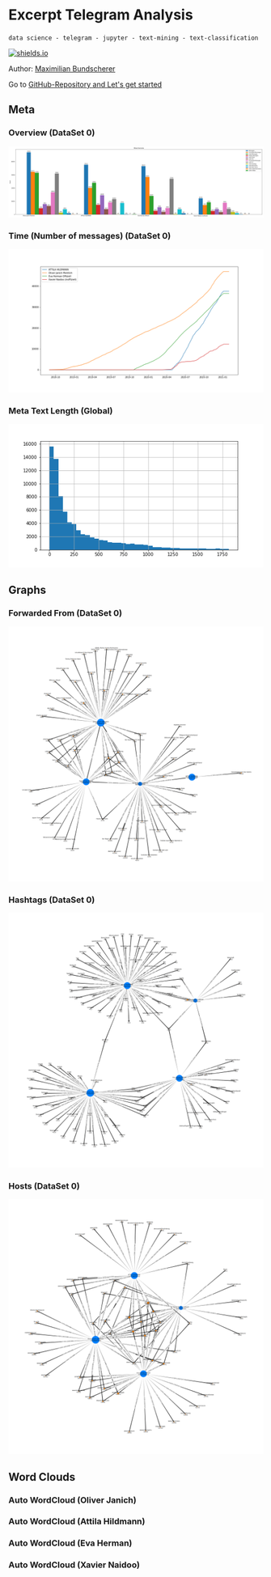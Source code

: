 # Excerpt Telegram Analysis

``data science - telegram - jupyter - text-mining - text-classification``

[![shields.io](https://img.shields.io/badge/license-Apache2-blue.svg)](http://www.apache.org/licenses/LICENSE-2.0.txt)

Author: [Maximilian Bundscherer](https://bundscherer-online.de)

Go to [GitHub-Repository and Let's get started](https://github.com/maxbundscherer/telegram-analysis)

## Meta

### Overview (DataSet 0)

[<img src="https://raw.githubusercontent.com/maxbundscherer/telegram-analysis/master/notebooks/output/meta-overview-dataSet0.png">](https://raw.githubusercontent.com/maxbundscherer/telegram-analysis/master/notebooks/output/meta-overview-dataSet0.png)

### Time (Number of messages) (DataSet 0)

[<img src="https://raw.githubusercontent.com/maxbundscherer/telegram-analysis/master/notebooks/output/time-plot-dataSet0.png">](https://raw.githubusercontent.com/maxbundscherer/telegram-analysis/master/notebooks/output/time-plot-dataSet0.png)

### Meta Text Length (Global)

[<img src="https://raw.githubusercontent.com/maxbundscherer/telegram-analysis/master/notebooks/output/meta-text-length-hist.png">](https://raw.githubusercontent.com/maxbundscherer/telegram-analysis/master/notebooks/output/meta-text-length-hist.png)

## Graphs

### Forwarded From (DataSet 0)

[<img src="https://raw.githubusercontent.com/maxbundscherer/telegram-analysis/master/notebooks/output/social-graph-dataSet0-forwarded-from.png">](https://raw.githubusercontent.com/maxbundscherer/telegram-analysis/master/notebooks/output/social-graph-dataSet0-forwarded-from.png)

### Hashtags (DataSet 0)

[<img src="https://raw.githubusercontent.com/maxbundscherer/telegram-analysis/master/notebooks/output/social-graph-dataSet0-hashtag.png">](https://raw.githubusercontent.com/maxbundscherer/telegram-analysis/master/notebooks/output/social-graph-dataSet0-hashtag.png)

### Hosts (DataSet 0)

[<img src="https://raw.githubusercontent.com/maxbundscherer/telegram-analysis/master/notebooks/output/social-graph-dataSet0-host.png">](https://raw.githubusercontent.com/maxbundscherer/telegram-analysis/master/notebooks/output/social-graph-dataSet0-host.png)

## Word Clouds
<!-- Slider -->
<link rel="stylesheet" type="text/css" href="https://cdn.jsdelivr.net/npm/slick-carousel@1.8.1/slick/slick.css"/>
<script type="text/javascript" src="https://code.jquery.com/jquery-1.11.0.min.js"></script>
<script type="text/javascript" src="https://code.jquery.com/jquery-migrate-1.2.1.min.js"></script>
<script src="https://cdnjs.cloudflare.com/ajax/libs/slick-carousel/1.8.1/slick.min.js"></script>

<!-- CSV -->
<script src="https://cdnjs.cloudflare.com/ajax/libs/jquery-csv/0.71/jquery.csv-0.71.min.js"></script>

<!-- Slider Gen -->
<script>
        
    function generateSlider (data, selectorLabel) {
        retContent = ""
        for (var i = 0; i < data.length; i++) {
            filePath =  data[i][0];
            fileLabel = data[i][1];
            
            prefixPath = "https://raw.githubusercontent.com/maxbundscherer/telegram-analysis/master/notebooks/output/"
            filePath = prefixPath + encodeURI(filePath)
    
            retContent = retContent + " <div><br /><label>" + fileLabel + "</label><img src='" + filePath + "'><br /></div>"
    
        }
        $("#" + selectorLabel).html(retContent)
        $('#' + selectorLabel).slick({
          autoplay: true,
          autoplaySpeed: 3000,
        });
    }
    
    </script>

### Auto WordCloud (Oliver Janich)
<!-- Sliders -->
<div id="slider-oliver-janich"></div>
<script>
$.ajax({
          type: "GET",  
          url: "https://raw.githubusercontent.com/maxbundscherer/telegram-analysis/master/notebooks/cache/auto-wordcloud-oliver-janich.csv",
          dataType: "text",       
          success: function(response)  
          {
            data = $.csv.toArrays(response);
            generateSlider(data, "slider-oliver-janich");
          }   
        });
</script>

### Auto WordCloud (Attila Hildmann)
<!-- Sliders -->
<div id="slider-attila-hildmann"></div>
<script>
$.ajax({
          type: "GET",  
          url: "https://raw.githubusercontent.com/maxbundscherer/telegram-analysis/master/notebooks/cache/auto-wordcloud-attila-hildmann.csv",
          dataType: "text",       
          success: function(response)  
          {
            data = $.csv.toArrays(response);
            generateSlider(data, "slider-attila-hildmann");
          }   
        });
</script>

### Auto WordCloud (Eva Herman)
<!-- Sliders -->
<div id="slider-eva-herman"></div>
<script>
$.ajax({
          type: "GET",  
          url: "https://raw.githubusercontent.com/maxbundscherer/telegram-analysis/master/notebooks/cache/auto-wordcloud-eva-herman.csv",
          dataType: "text",       
          success: function(response)  
          {
            data = $.csv.toArrays(response);
            generateSlider(data, "slider-eva-herman");
          }   
        });
</script>

### Auto WordCloud (Xavier Naidoo)
<!-- Sliders -->
<div id="slider-xavier-naidoo"></div>
<script>
$.ajax({
          type: "GET",  
          url: "https://raw.githubusercontent.com/maxbundscherer/telegram-analysis/master/notebooks/cache/auto-wordcloud-xavier-naidoo.csv",
          dataType: "text",       
          success: function(response)  
          {
            data = $.csv.toArrays(response);
            generateSlider(data, "slider-xavier-naidoo");
          }   
        });
</script>
